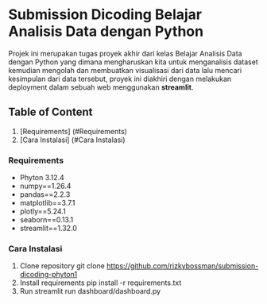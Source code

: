 # Submission Dicoding Belajar Analisis Data dengan Python

Projek ini merupakan tugas proyek akhir dari kelas Belajar Analisis Data dengan Python yang dimana mengharuskan kita untuk menganalisis dataset kemudian mengolah dan membuatkan visualisasi dari data lalu mencari kesimpulan dari data tersebut, proyek ini diakhiri dengan melakukan deployment dalam sebuah web menggunakan **streamlit**.

## Table of Content
1. [Requirements] (#Requirements)
2. [Cara Instalasi] (#Cara Instalasi)

### Requirements
- Phyton 3.12.4
- numpy==1.26.4
- pandas==2.2.3
- matplotlib==3.7.1
- plotly==5.24.1
- seaborn==0.13.1
- streamlit==1.32.0

### Cara Instalasi
1. Clone repository
   git clone https://github.com/rizkybossman/submission-dicoding-phyton1
2. Install requirements
   pip install -r requirements.txt
3. Run
   streamlit run dashboard/dashboard.py

